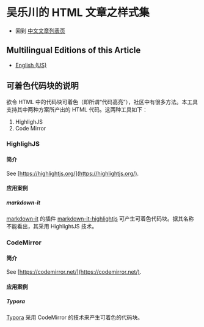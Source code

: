 <link rel="stylesheet" href="../../../dist/css/wulechuan-styles-for-html-via-markdown--vscode.default.min.css">

# 吴乐川的 HTML 文章之样式集

- 回到 [中文文章列表页](../../../ReadMe.zh-hans-CN.md)


## Multilingual Editions of this Article

- [English (US)](../en-US/code-blocks-theming.md)




## 可着色代码块的说明

欲令 HTML 中的代码块可着色（即所谓“代码高亮”），社区中有很多方法。本工具支持其中两种方案所产出的 HTML 代码。这两种工具如下：

1. HighlighJS
2. Code Mirror


### HighlighJS

#### 简介

See [https://highlightjs.org/](https://highlightjs.org/).


#### 应用案例

##### markdown-it

[markdown-it](https://www.npmjs.com/package/markdown-it) 的插件 [markdown-it-highlightjs](https://www.npmjs.com/package/markdown-it-highlightjs) 可产生可着色代码块。据其名称不能看出，其采用 HighlightJS 技术。





### CodeMirror

#### 简介

See [https://codemirror.net/](https://codemirror.net/).


#### 应用案例

##### Typora

[Typora](https://typora.io/) 采用 CodeMirror 的技术来产生可着色的代码块。


